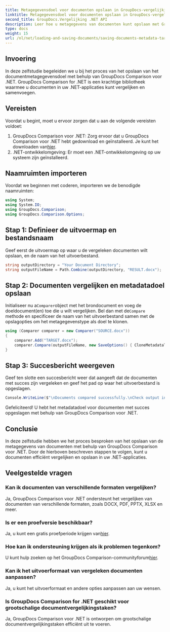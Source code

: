 ```yaml
---
title: Metagegevensdoel voor documenten opslaan in GroupDocs-vergelijking voor .NET
linktitle: Metagegevensdoel voor documenten opslaan in GroupDocs-vergelijking voor .NET
second_title: GroupDocs.Vergelijking .NET API
description: Leer hoe u metagegevens van documenten kunt opslaan met GroupDocs Comparison voor .NET. Eenvoudige stappen voor efficiënte documentvergelijking in uw .NET-toepassingen.
type: docs
weight: 15
url: /nl/net/loading-and-saving-documents/saving-documents-metadata-target/
---
```

## Invoering
In deze zelfstudie begeleiden we u bij het proces van het opslaan van het documentmetagegevensdoel met behulp van GroupDocs Comparison voor .NET. GroupDocs Comparison for .NET is een krachtige bibliotheek waarmee u documenten in uw .NET-applicaties kunt vergelijken en samenvoegen.
## Vereisten
Voordat u begint, moet u ervoor zorgen dat u aan de volgende vereisten voldoet:
1.  GroupDocs Comparison voor .NET: Zorg ervoor dat u GroupDocs Comparison voor .NET hebt gedownload en geïnstalleerd. Je kunt het downloaden van[hier](https://releases.groupdocs.com/comparison/net/).
2. .NET-ontwikkelomgeving: Er moet een .NET-ontwikkelomgeving op uw systeem zijn geïnstalleerd.

## Naamruimten importeren
Voordat we beginnen met coderen, importeren we de benodigde naamruimten:
```csharp
using System;
using System.IO;
using GroupDocs.Comparison;
using GroupDocs.Comparison.Options;
```
## Stap 1: Definieer de uitvoermap en bestandsnaam
Geef eerst de uitvoermap op waar u de vergeleken documenten wilt opslaan, en de naam van het uitvoerbestand.
```csharp
string outputDirectory = "Your Document Directory";
string outputFileName = Path.Combine(outputDirectory, "RESULT.docx");
```
## Stap 2: Documenten vergelijken en metadatadoel opslaan
 Initialiseer nu a`Comparer`object met het brondocument en voeg de doeldocument(en) toe die u wilt vergelijken. Bel dan met de`Compare` methode en specificeer de naam van het uitvoerbestand samen met de opslagopties om het metagegevenstype als doel te klonen.
```csharp
using (Comparer comparer = new Comparer("SOURCE.docx"))
{
    comparer.Add("TARGET.docx");
    comparer.Compare(outputFileName, new SaveOptions() { CloneMetadataType = MetadataType.Target });
}
```
## Stap 3: Succesbericht weergeven
Geef ten slotte een succesbericht weer dat aangeeft dat de documenten met succes zijn vergeleken en geef het pad op waar het uitvoerbestand is opgeslagen.
```csharp
Console.WriteLine($"\nDocuments compared successfully.\nCheck output in {outputDirectory}.");
```
Gefeliciteerd! U hebt het metadatadoel voor documenten met succes opgeslagen met behulp van GroupDocs Comparison voor .NET.

## Conclusie
In deze zelfstudie hebben we het proces besproken van het opslaan van de metagegevens van documenten met behulp van GroupDocs Comparison voor .NET. Door de hierboven beschreven stappen te volgen, kunt u documenten efficiënt vergelijken en opslaan in uw .NET-applicaties.
## Veelgestelde vragen
### Kan ik documenten van verschillende formaten vergelijken?
Ja, GroupDocs Comparison voor .NET ondersteunt het vergelijken van documenten van verschillende formaten, zoals DOCX, PDF, PPTX, XLSX en meer.
### Is er een proefversie beschikbaar?
 Ja, u kunt een gratis proefperiode krijgen van[hier](https://releases.groupdocs.com/).
### Hoe kan ik ondersteuning krijgen als ik problemen tegenkom?
 U kunt hulp zoeken op het GroupDocs Comparison-communityforum[hier](https://forum.groupdocs.com/c/comparison/12).
### Kan ik het uitvoerformaat van vergeleken documenten aanpassen?
Ja, u kunt het uitvoerformaat en andere opties aanpassen aan uw wensen.
### Is GroupDocs Comparison for .NET geschikt voor grootschalige documentvergelijkingstaken?
Ja, GroupDocs Comparison voor .NET is ontworpen om grootschalige documentvergelijkingstaken efficiënt uit te voeren.